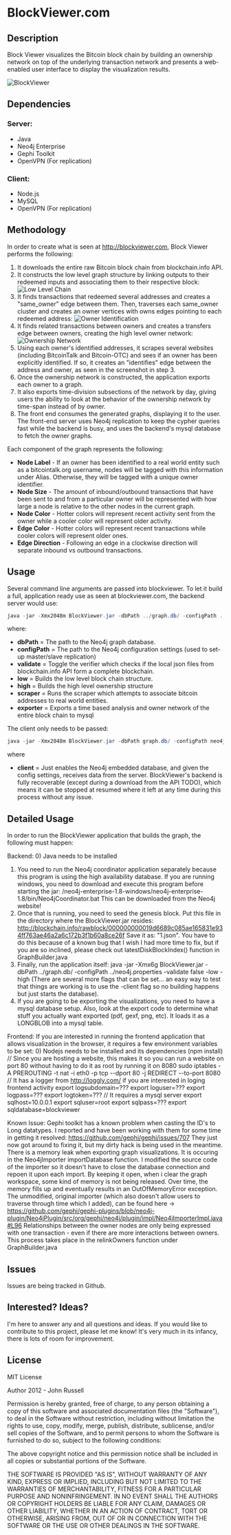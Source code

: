 # BlockViewer.com

## Description
Block Viewer visualizes the Bitcoin block chain by building an ownership network on top of the underlying transaction network and presents a web-enabled user interface to display the visualization results. 

![BlockViewer](http://toolongdidntread.com/wp-content/uploads/2013/01/Screen-Shot-2013-01-25-at-9.32.00-AM-1024x572.png)

## Dependencies
### Server:
* Java
* Neo4j Enterprise
* Gephi Toolkit
* OpenVPN (For replication) 

### Client:
* Node.js
* MySQL
* OpenVPN (For replication)

## Methodology
In order to create what is seen at http://blockviewer.com, Block Viewer performs the following:
1. It downloads the entire raw Bitcoin block chain from blockchain.info API.  
2. It constructs the low level graph structure by linking outputs to their redeemed inputs and associating them to their respective block:
![Low Level Chain](http://toolongdidntread.com/wp-content/uploads/2012/04/screen.png)
3. It finds transactions that redeemed several addresses and creates a "same_owner" edge between them.  Then, traverses each same_owner cluster and creates an owner vertices with owns edges pointing to each redeemed address:
![Owner Identification](http://toolongdidntread.com/wp-content/uploads/2012/05/Connected-Component.png)
4. It finds related transactions between owners and creates a transfers edge between owners, creating the high level owner network:
![Ownership Network](http://i.imgur.com/hfOxS.png)
5. Using each owner's identified addresses, it scrapes several websites (including BitcoinTalk and Bitcoin-OTC) and sees if an owner has been explicitly identified.  If so, it creates an "identifies" edge between the address and owner, as seen in the screenshot in step 3.
6. Once the ownership network is constructed, the application exports each owner to a graph.
7. It also exports time-division subsections of the network by day, giving users the ability to look at the behavior of the ownership network by time-span instead of by owner.
8. The front end consumes the generated graphs, displaying it to the user.  The front-end server uses Neo4j replication to keep the cypher queries fast while the backend is busy, and uses the backend's mysql database to fetch the owner graphs.

Each component of the graph represents the following:
* **Node Label** - If an owner has been identified to a real world entity such as a bitcointalk.org username, nodes will be tagged with this information under Alias. Otherwise, they will be tagged with a unique owner identifier.
* **Node Size** - The amount of inbound/outbound transactions that have been sent to and from a particular owner will be represented with how large a node is relative to the other nodes in the current graph.
* **Node Color** - Hotter colors will represent recent activity sent from the owner while a cooler color will represent older activity.
* **Edge Color** - Hotter colors will represent recent transactions while cooler colors will represent older ones.
* **Edge Direction** - Following an edge in a clockwise direction will separate inbound vs outbound transactions.

## Usage
Several command line arguments are passed into blockviewer.  To let it build a full, application ready use as seen at blockviewer.com, the backend server would use:
```java 
java -jar -Xmx2048m BlockViewer.jar -dbPath ../graph.db/ -configPath ../neo4j.properties -validate false -low -high -scraper -exporter
```
where:
* **dbPath** = The path to the Neo4j graph database.
* **configPath** = The path to the Neo4j configuration settings (used to set-up master/slave replication)
* **validate** = Toggle the verifier which checks if the local json files from blockchain.info API form a complete blockchain.
* **low** = Builds the low level block chain structure.
* **high** = Builds the high level ownership structure
* **scraper** = Runs the scraper which attempts to associate bitcoin addresses to real world entities.
* **exporter** = Exports a time based analysis and owner network of the entire block chain to mysql

The client only needs to be passed:
```java
java -jar -Xmx2048m BlockViewer.jar -dbPath graph.db/ -configPath neo4j.properties -client
```
where
* **client** = Just enables the Neo4j embedded database, and given the config settings, receives data from the server.
BlockViewer's backend is fully recoverable (except during a download from the API TODO), which means it can be stopped at resumed where it left at any time during this process without any issue.

## Detailed Usage
In order to run the BlockViewer application that builds the graph, the following must happen:

Backend:
0) Java needs to be installed
1) You need to run the Neo4j coordinator application separately because this program is using the high availability database.  If you are running windows, you need to download and execute this program before starting the jar: /neo4j-enterprise-1.8-windows/neo4j-enterprise-1.8/bin/Neo4jCoordinator.bat This can be downloaded from the Neo4j website!
2) Once that is running, you need to seed the genesis block.  Put this file in the directory where the BlockViewer.jar resides: http://blockchain.info/rawblock/000000000019d6689c085ae165831e934ff763ae46a2a6c172b3f1b60a8ce26f  Save it as: "1.json".  You have to do this because of a known bug that I wish I had more time to fix, but if you are so inclined, please check out latestDiskBlockIndex() function in GraphBuilder.java
3) Finally, run the application itself: java -jar -Xmx6g BlockViewer.jar -dbPath ../graph.db/ -configPath ../neo4j.properties -validate false -low -high  (There are several more flags that can be set... an easy way to test that things are working is to use the -client flag so no building happens but just starts the database).
4) If you are going to be exporting the visualizations, you need to have a mysql database setup.  Also, look at the export code to determine what stuff you actually want exported (pdf, gexf, png, etc).  It loads it as a LONGBLOB into a mysql table.

Frontend:
If you are interested in running the frontend application that allows visualization in the browser, it requires a few environment variables to be set:
0) Nodejs needs to be installed and its dependencies (npm install)
// Since you are hosting a website, this makes it so you can run a website on port 80 without having to do it as root by running it on 8080
sudo iptables -A PREROUTING -t nat -i eth0 -p tcp --dport 80 -j REDIRECT --to-port 8080
// It has a logger from http://loggly.com/ if you are interested in loging frontend activity
export logsubdomain=???
export loguser=???
export logpass=???
export logtoken=???
// It requires a mysql server
export sqlhost=10.0.0.1
export sqluser=root
export sqlpass=???
export sqldatabase=blockviewer

Known Issue:
Gephi toolkit has a known problem when casting the ID's to Long datatypes.  I reported and have been working with them for some time in getting it resolved: https://github.com/gephi/gephi/issues/707 They just now got around to fixing it, but my dirty hack is being used in the meantime.
There is a memory leak when exporting graph visualizations.  It is occuring in the Neo4jImporter importDatabase function.  I modified the source code of the importer so it doesn't have to close the database connection and repoen it upon each import.  By keeping it open, when i clear the graph workspace, some kind of memory is not being released.  Over time, the memory fills up and eventually results in an OutOfMemoryError exception.  The unmodified, original importer (which also doesn't allow users to traverse through time which I added), can be found here -> https://github.com/gephi/gephi-plugins/blob/neo4j-plugin/Neo4jPlugin/src/org/gephi/neo4j/plugin/impl/Neo4jImporterImpl.java#L96
Relationships between the owner nodes are only being expressed with one transaction - even if there are more interactions between owners.  This process takes place in the relinkOwners function under GraphBuilder.java

## Issues
Issues are being tracked in Github.

## Interested? Ideas?
I'm here to answer any and all questions and ideas.  If you would like to contribute to this project, please let me know!  It's very much in its infancy, there is lots of room for improvement.

## License
MIT License

Author 2012 - John Russell

Permission is hereby granted, free of charge, to any person obtaining a copy of this software and associated documentation files (the "Software"), to deal in the Software without restriction, including without limitation the rights to use, copy, modify, merge, publish, distribute, sublicense, and/or sell copies of the Software, and to permit persons to whom the Software is furnished to do so, subject to the following conditions:

The above copyright notice and this permission notice shall be included in all copies or substantial portions of the Software.

THE SOFTWARE IS PROVIDED "AS IS", WITHOUT WARRANTY OF ANY KIND, EXPRESS OR IMPLIED, INCLUDING BUT NOT LIMITED TO THE WARRANTIES OF MERCHANTABILITY, FITNESS FOR A PARTICULAR PURPOSE AND NONINFRINGEMENT. IN NO EVENT SHALL THE AUTHORS OR COPYRIGHT HOLDERS BE LIABLE FOR ANY CLAIM, DAMAGES OR OTHER LIABILITY, WHETHER IN AN ACTION OF CONTRACT, TORT OR OTHERWISE, ARISING FROM, OUT OF OR IN CONNECTION WITH THE SOFTWARE OR THE USE OR OTHER DEALINGS IN THE SOFTWARE.
